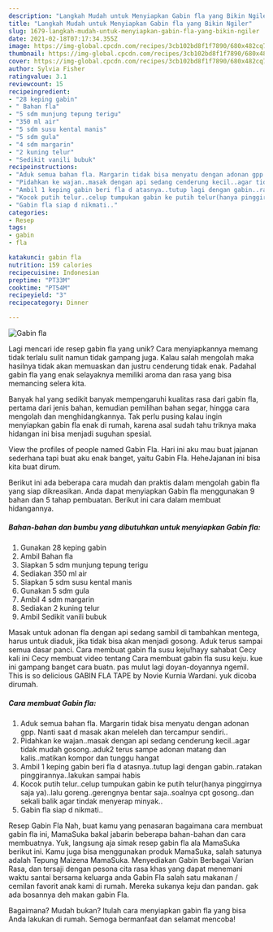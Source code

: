 ```yaml
---
description: "Langkah Mudah untuk Menyiapkan Gabin fla yang Bikin Ngiler"
title: "Langkah Mudah untuk Menyiapkan Gabin fla yang Bikin Ngiler"
slug: 1679-langkah-mudah-untuk-menyiapkan-gabin-fla-yang-bikin-ngiler
date: 2021-02-18T07:17:34.355Z
image: https://img-global.cpcdn.com/recipes/3cb102bd8f1f7890/680x482cq70/gabin-fla-foto-resep-utama.jpg
thumbnail: https://img-global.cpcdn.com/recipes/3cb102bd8f1f7890/680x482cq70/gabin-fla-foto-resep-utama.jpg
cover: https://img-global.cpcdn.com/recipes/3cb102bd8f1f7890/680x482cq70/gabin-fla-foto-resep-utama.jpg
author: Sylvia Fisher
ratingvalue: 3.1
reviewcount: 15
recipeingredient:
- "28 keping gabin"
- " Bahan fla"
- "5 sdm munjung tepung terigu"
- "350 ml air"
- "5 sdm susu kental manis"
- "5 sdm gula"
- "4 sdm margarin"
- "2 kuning telur"
- "Sedikit vanili bubuk"
recipeinstructions:
- "Aduk semua bahan fla. Margarin tidak bisa menyatu dengan adonan gpp. Nanti saat d masak akan meleleh dan tercampur sendiri.."
- "Pidahkan ke wajan..masak dengan api sedang cenderung kecil..agar tidak mudah gosong..aduk2 terus sampe adonan matang dan kalis..matikan kompor dan tunggu hangat"
- "Ambil 1 keping gabin beri fla d atasnya..tutup lagi dengan gabin..ratakan pinggirannya..lakukan sampai habis"
- "Kocok putih telur..celup tumpukan gabin ke putih telur(hanya pinggirnya saja ya)..lalu goreng..gerengnya bentar saja..soalnya cpt gosong..dan sekali balik agar tindak menyerap minyak.."
- "Gabin fla siap d nikmati.."
categories:
- Resep
tags:
- gabin
- fla

katakunci: gabin fla 
nutrition: 159 calories
recipecuisine: Indonesian
preptime: "PT33M"
cooktime: "PT54M"
recipeyield: "3"
recipecategory: Dinner

---
```



![Gabin fla](https://img-global.cpcdn.com/recipes/3cb102bd8f1f7890/680x482cq70/gabin-fla-foto-resep-utama.jpg)

Lagi mencari ide resep gabin fla yang unik? Cara menyiapkannya memang tidak terlalu sulit namun tidak gampang juga. Kalau salah mengolah maka hasilnya tidak akan memuaskan dan justru cenderung tidak enak. Padahal gabin fla yang enak selayaknya memiliki aroma dan rasa yang bisa memancing selera kita.

Banyak hal yang sedikit banyak mempengaruhi kualitas rasa dari gabin fla, pertama dari jenis bahan, kemudian pemilihan bahan segar, hingga cara mengolah dan menghidangkannya. Tak perlu pusing kalau ingin menyiapkan gabin fla enak di rumah, karena asal sudah tahu triknya maka hidangan ini bisa menjadi suguhan spesial.

View the profiles of people named Gabin Fla. Hari ini aku mau buat jajanan sederhana tapi buat aku enak banget, yaitu Gabin Fla. HeheJajanan ini bisa kita buat dirum.


Berikut ini ada beberapa cara mudah dan praktis dalam mengolah gabin fla yang siap dikreasikan. Anda dapat menyiapkan Gabin fla menggunakan 9 bahan dan 5 tahap pembuatan. Berikut ini cara dalam membuat hidangannya.

<!--inarticleads1-->

##### Bahan-bahan dan bumbu yang dibutuhkan untuk menyiapkan Gabin fla:

1. Gunakan 28 keping gabin
1. Ambil  Bahan fla
1. Siapkan 5 sdm munjung tepung terigu
1. Sediakan 350 ml air
1. Siapkan 5 sdm susu kental manis
1. Gunakan 5 sdm gula
1. Ambil 4 sdm margarin
1. Sediakan 2 kuning telur
1. Ambil Sedikit vanili bubuk


Masak untuk adonan fla dengan api sedang sambil di tambahkan mentega, harus untuk diaduk, jika tidak bisa akan menjadi gosong. Aduk terus sampai semua dasar panci. Cara membuat gabin fla susu keju!hayy sahabat Cecy ️ kali ini Cecy membuat video tentang Cara membuat gabin fla susu keju. kue ini gampang banget cara buatn. pas mulut lagi doyan-doyannya ngemil. This is so delicious GABIN FLA TAPE by Novie Kurnia Wardani. yuk dicoba dirumah. 

<!--inarticleads2-->

##### Cara membuat Gabin fla:

1. Aduk semua bahan fla. Margarin tidak bisa menyatu dengan adonan gpp. Nanti saat d masak akan meleleh dan tercampur sendiri..
1. Pidahkan ke wajan..masak dengan api sedang cenderung kecil..agar tidak mudah gosong..aduk2 terus sampe adonan matang dan kalis..matikan kompor dan tunggu hangat
1. Ambil 1 keping gabin beri fla d atasnya..tutup lagi dengan gabin..ratakan pinggirannya..lakukan sampai habis
1. Kocok putih telur..celup tumpukan gabin ke putih telur(hanya pinggirnya saja ya)..lalu goreng..gerengnya bentar saja..soalnya cpt gosong..dan sekali balik agar tindak menyerap minyak..
1. Gabin fla siap d nikmati..


Resep Gabin Fla Nah, buat kamu yang penasaran bagaimana cara membuat gabin fla ini, MamaSuka bakal jabarin beberapa bahan-bahan dan cara membuatnya. Yuk, langsung aja simak resep gabin fla ala MamaSuka berikut ini. Kamu juga bisa menggunakan produk MamaSuka, salah satunya adalah Tepung Maizena MamaSuka. Menyediakan Gabin Berbagai Varian Rasa, dan tersaji dengan pesona cita rasa khas yang dapat menemani waktu santai bersama keluarga anda Gabin Fla salah satu makanan / cemilan favorit anak kami di rumah. Mereka sukanya keju dan pandan. gak ada bosannya deh makan gabin Fla. 

Bagaimana? Mudah bukan? Itulah cara menyiapkan gabin fla yang bisa Anda lakukan di rumah. Semoga bermanfaat dan selamat mencoba!
